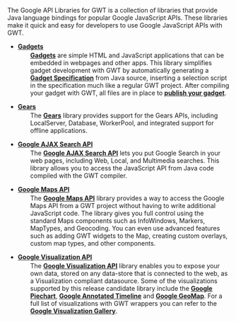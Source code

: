   <style>
    ul.toolsList li {
        margin-bottom:1em; 
  }
    
  ul.toolsList li a:visited,
  ul.toolsList li a:link,
  ul.toolsList li a:hover,
  ul.toolsList li a:active,
  ul.toolsList li a:focus {
    font-weight:bold;
  }
      
  .pay {
   color: #008000; 
  }
       
   ul.toolsList li p.toolsDescription {
     margin-left:2em;
     margin-top:3px; 
   }
   #body {
     max-width:700px;
   }
   </style>

<p>The Google API Libraries for GWT is a collection of libraries
that provide Java language bindings for popular Google JavaScript APIs. These
libraries make it quick and easy for developers to use Google JavaScript
APIs with GWT. </p>

<ul class="toolsList">
  <li>
      <a href="https://code.google.com/p/gwt-google-apis/wiki/Downloads?tm=2" title="Gadgets">Gadgets</a>
      <p class="toolsDescription"><a href="/apis/gadgets">Gadgets</a> are simple HTML and JavaScript applications that can be embedded in webpages and other apps. This library simplifies gadget development with GWT by automatically generating a <a href="/apis/gadgets/docs/legacy/reference#XML_Ref">Gadget Specification</a> from Java source, inserting a selection script in the specification much like a regular GWT project. After compiling your gadget with GWT, all files are in place to <a href="/apis/gadgets/docs/legacy/publish">publish your gadget</a>. </p>
  </li>
  <li>
      <a href="https://code.google.com/p/gwt-google-apis/wiki/Downloads?tm=2" title="Gears">Gears</a>
      <p class="toolsDescription">The <a href="/apis/gears">Gears</a> library provides support for the Gears APIs, including LocalServer, Database, WorkerPool, and integrated support for offline applications. 
      </p>
  </li>
  <li>
      <a href="https://code.google.com/p/gwt-google-apis/wiki/Downloads?tm=2" title="Google AJAX Search API">Google AJAX Search API</a>
      <p class="toolsDescription">The <a href="/apis/ajaxsearch">Google AJAX Search API</a> lets you put Google Search in your web pages, including Web, Local, and Multimedia searches. This library allows you to access the JavaScript API from Java code compiled with the GWT compiler.</p>
  </li>
  <li>
      <a href="https://code.google.com/p/gwt-google-apis/wiki/Downloads?tm=2" title="Google Maps API">Google Maps API</a>
      <p class="toolsDescription">The <a href="/apis/maps">Google Maps API</a> library provides a way to access the Google Maps API from a GWT project without having to write additional JavaScript code. The library gives you full control using the standard Maps components such as InfoWindows, Markers, MapTypes, and Geocoding. You can even use advanced features such as adding GWT widgets to the Map, creating custom overlays, custom map types, and other components.</p>
  </li>
  <li>
      <a href="https://code.google.com/p/gwt-google-apis/wiki/Downloads?tm=2" title="Google Visualization API">Google Visualization API</a>
      <p class="toolsDescription">The <a href="/apis/visualization">Google Visualization API</a> library enables you to expose your own data, stored on any data-store that is connected to the web, as a Visualization compliant datasource.  Some of the visualizations supported by this release candidate library include the <a href="/apis/visualization/documentation/gallery/piechart">Google Piechart</a>, <a href="/apis/visualization/documentation/gallery/annotatedtimeline">Google Annotated Timeline</a> and <a href="/apis/visualization/documentation/gallery/geomap">Google GeoMap</a>. For a full list of visualizations with GWT wrappers you can refer to the <a href="/apis/visualization/documentation/gallery">Google Visualization Gallery</a>.  
      </p>
  </li>
</ul>


